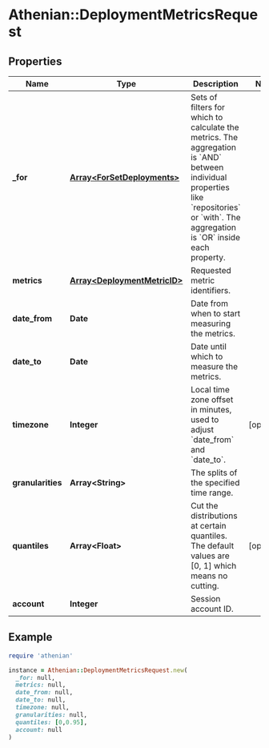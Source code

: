 # Athenian::DeploymentMetricsRequest

## Properties

| Name | Type | Description | Notes |
| ---- | ---- | ----------- | ----- |
| **_for** | [**Array&lt;ForSetDeployments&gt;**](ForSetDeployments.md) | Sets of filters for which to calculate the metrics. The aggregation is &#x60;AND&#x60; between individual properties like &#x60;repositories&#x60; or &#x60;with&#x60;. The aggregation is &#x60;OR&#x60; inside each property. |  |
| **metrics** | [**Array&lt;DeploymentMetricID&gt;**](DeploymentMetricID.md) | Requested metric identifiers. |  |
| **date_from** | **Date** | Date from when to start measuring the metrics. |  |
| **date_to** | **Date** | Date until which to measure the metrics. |  |
| **timezone** | **Integer** | Local time zone offset in minutes, used to adjust &#x60;date_from&#x60; and &#x60;date_to&#x60;. | [optional] |
| **granularities** | **Array&lt;String&gt;** | The splits of the specified time range. |  |
| **quantiles** | **Array&lt;Float&gt;** | Cut the distributions at certain quantiles. The default values are [0, 1] which means no cutting. | [optional] |
| **account** | **Integer** | Session account ID. |  |

## Example

```ruby
require 'athenian'

instance = Athenian::DeploymentMetricsRequest.new(
  _for: null,
  metrics: null,
  date_from: null,
  date_to: null,
  timezone: null,
  granularities: null,
  quantiles: [0,0.95],
  account: null
)
```

